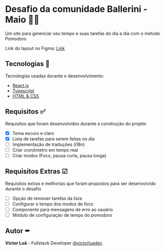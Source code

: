 # Desafio da comunidade Ballerini - Maio 👨‍💻
Um site para gerenciar seu tempo e suas tarefas do dia a dia com o método Pomodoro

Link do layout no Figma: [Link](https://www.figma.com/community/file/1236120820811357022)

## Tecnologias 🚀
Tecnologias usadas durante o desenvolvimento:
- [React.js](https://react.dev/)
- [Typescript](https://www.typescriptlang.org/)
- [HTML & CSS](https://developer.mozilla.org/pt-BR/docs/Web/HTML)

## Requisitos ✅
Requisitos que foram desenvolvidos durante a construção do projeto

- [x] Tema escuro e claro
- [x] Lista de tarefas para serem feitas no dia
- [ ] Implementação de traduções (i18n)
- [ ] Criar cronômetro em tempo real
- [ ] Criar modos (Foco, pausa curta, pausa longa)

## Requisitos Extras ☑
Requisitos extras e melhorias que foram propostos para ser desenvolvido durante o desafio

- [ ] Opção de remover tarefas da lista
- [ ] Configurar o tempo dos modos de foco
- [ ] Componente para mensagens de erro ao usuário
- [ ] Módulo de configuração de tempo do pomodoro

## Autor ✒

**Victor Luã** - Fullstack Developer [@victorluadev](https://www.linkedin.com/in/victor-lua/).